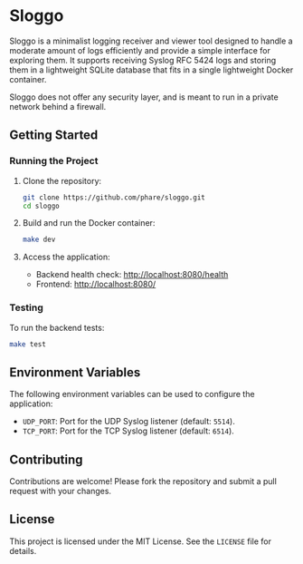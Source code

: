 # Sloggo

Sloggo is a minimalist logging receiver and viewer tool designed to handle a moderate amount of logs efficiently and provide a simple interface for exploring them. It supports receiving Syslog RFC 5424 logs and storing them in a lightweight SQLite database that fits in a single lightweight Docker container.

Sloggo does not offer any security layer, and is meant to run in a private network behind a firewall.

## Getting Started

### Running the Project

1. Clone the repository:

   ```bash
   git clone https://github.com/phare/sloggo.git
   cd sloggo
   ```

2. Build and run the Docker container:

   ```bash
   make dev
   ```

3. Access the application:
   - Backend health check: [http://localhost:8080/health](http://localhost:8080/health)
   - Frontend: [http://localhost:8080/](http://localhost:8080/)

### Testing

To run the backend tests:

```bash
make test
```

## Environment Variables

The following environment variables can be used to configure the application:

- `UDP_PORT`: Port for the UDP Syslog listener (default: `5514`).
- `TCP_PORT`: Port for the TCP Syslog listener (default: `6514`).

## Contributing

Contributions are welcome! Please fork the repository and submit a pull request with your changes.

## License

This project is licensed under the MIT License. See the `LICENSE` file for details.
